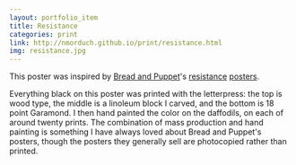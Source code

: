 ```yaml
---
layout: portfolio_item
title: Resistance
categories: print
link: http://nmorduch.github.io/print/resistance.html
img: resistance.jpg
---
```


This poster was inspired by [Bread and Puppet](http://breadandpuppet.org/)'s [resistance](http://cdn.shopify.com/s/files/1/0080/8552/products/IMG_7383.jpg?3884) [posters](http://theyesmenfixtheworld.com/guide/images/thumb/Resistance.jpg/283px-Resistance.jpg).

Everything black on this poster was printed with the letterpress: the top is wood type, the middle is a linoleum block I carved, and the bottom is 18 point Garamond. I then hand painted the color on the daffodils, on each of around twenty prints. The combination of mass production and hand painting is something I have always loved about Bread and Puppet's posters, though the posters they generally sell are photocopied rather than printed.

